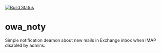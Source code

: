 [![Build Status](https://travis-ci.org/dafanasiev/owa_noty.svg?branch=master)](https://travis-ci.org/dafanasiev/owa_noty)
# owa_noty
Simple notification deamon about new mails in Exchange inbox when IMAP disabled by admins.
